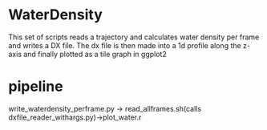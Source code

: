 # WaterDensity
This set of scripts reads a trajectory and calculates water density per frame and writes a DX file. The dx file is then made into a 1d profile along the z-axis and finally plotted as a tile graph in ggplot2

# pipeline
 write_waterdensity_perframe.py -> read_allframes.sh(calls dxfile_reader_withargs.py)->plot_water.r
